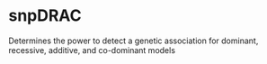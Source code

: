 # snpDRAC
Determines the power to detect a genetic association for dominant, recessive, additive, and co-dominant models
